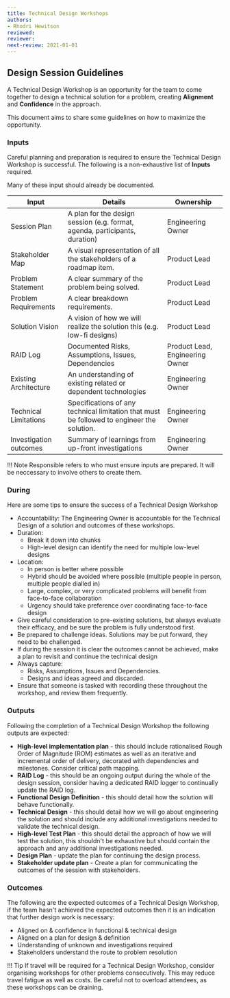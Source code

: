 ```yaml
---
title: Technical Design Workshops
authors: 
- Rhodri Hewitson
reviewed: 
reviewer:
next-review: 2021-01-01
---
```



## Design Session Guidelines

A Technical Design Workshop is an opportunity for the team to come together to design a technical solution for a problem, creating **Alignment** and **Confidence** in the approach. 

This document aims to share some guidelines on how to maximize the opportunity.

### Inputs

Careful planning and preparation is required to ensure the Technical Design Workshop is successful. The following is a non-exhaustive list of **Inputs** required.

Many of these input should already be documented.

| Input | Details | Ownership |
|-- | -- | -- |
| Session Plan          | A plan for the design session (e.g. format, agenda, participants, duration) | Engineering Owner |
| Stakeholder Map       | A visual representation of all the stakeholders of a roadmap item.   | Product Lead |
| Problem Statement     | A clear summary of the problem being solved.                         | Product Lead |
| Problem Requirements  | A clear breakdown requirements.                                      | Product Lead |
| Solution Vision       | A vision of how we will realize the solution this (e.g. low-fi designs) | Product Lead |
| RAID Log              | Documented Risks, Assumptions, Issues, Dependencies                  | Product Lead, Engineering Owner |
| Existing Architecture | An understanding of existing related or dependent technologies       | Engineering Owner |
| Technical Limitations | Specifications of any technical limitation that must be followed to engineer the solution. | Engineering Owner |
| Investigation outcomes| Summary of learnings from up-front investigations                    | Engineering Owner |

!!! Note 
    Responsible refers to who must ensure inputs are prepared. It will be neccessary to involve others to create them.

### During

Here are some tips to ensure the success of a Technical Design Workshop

- Accountability: The Engineering Owner is accountable for the Technical Design of a solution and outcomes of these workshops.
- Duration:
    - Break it down into chunks
    - High-level design can identify the need for multiple low-level designs 
- Location:
    - In person is better where possible
    - Hybrid should be avoided where possible (multiple people in person, multiple people dialled in)
    - Large, complex, or very complicated problems will benefit from face-to-face collaboration
    - Urgency should take preference over coordinating face-to-face design
- Give careful consideration to pre-existing solutions, but always evaluate their efficacy, and be sure the problem is fully understood first.
- Be prepared to challenge ideas. Solutions may be put forward, they need to be challenged.
- If during the session it is clear the outcomes cannot be achieved, make a plan to revisit and continue the technical design 
- Always capture:
    - Risks, Assumptions, Issues and Dependencies.
    - Designs and ideas agreed and discarded.
- Ensure that someone is tasked with recording these throughout the workshop, and review them frequently.

### Outputs

Following the completion of a Technical Design Workshop the following outputs are expected:

- **High-level implementation plan** - this should include rationalised Rough Order of Magnitude (ROM) estimates as well as an iterative and incremental order of delivery, decorated with dependencies and milestones. Consider critical path mapping.
- **RAID Log** - this should be an ongoing output during the whole of the design session, consider having a dedicated RAID logger to continually update the RAID log. 
- **Functional Design Definition** - this should detail how the solution will behave functionally.
- **Technical Design** - this should detail how we will go about engineering the solution and should include any additional investigations needed to validate the technical design.
- **High-level Test Plan** - this should detail the approach of how we will test the solution, this shouldn't be exhaustive but should contain the approach and any additional investigations needed.
- **Design Plan** - update the plan for continuing the design process.
- **Stakeholder update plan** - Create a plan for communicating the outcomes of the session with stakeholders.

### Outcomes

The following are the expected outcomes of a Technical Design Workshop, if the team hasn't achieved the expected outcomes then it is an indication that further design work is necessary: 

- Aligned on & confidence in functional & technical design
- Aligned on a plan for design & definition
- Understanding of unknown and investigations required
- Stakeholders understand the route to problem resolution

!!! Tip
    If travel will be required for a Technical Design Workshop, consider organising workshops for other problems consecutively. This may reduce travel fatigue as well as costs. Be careful not to overload attendees, as these workshops can be draining.
